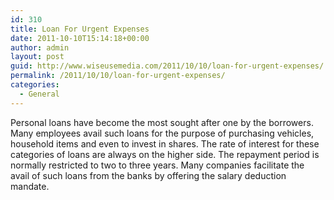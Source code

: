 ```yaml
---
id: 310
title: Loan For Urgent Expenses
date: 2011-10-10T15:14:18+00:00
author: admin
layout: post
guid: http://www.wiseusemedia.com/2011/10/10/loan-for-urgent-expenses/
permalink: /2011/10/10/loan-for-urgent-expenses/
categories:
  - General
---
```

Personal loans have become the most sought after one by the borrowers. Many employees avail such loans for the purpose of purchasing vehicles, household items and even to invest in shares. The rate of interest for these categories of loans are always on the higher side. The repayment period is normally restricted to two to three years. Many companies facilitate the avail of such loans from the banks by offering the salary deduction mandate.